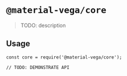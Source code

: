 # `@material-vega/core`

> TODO: description

## Usage

```
const core = require('@material-vega/core');

// TODO: DEMONSTRATE API
```
